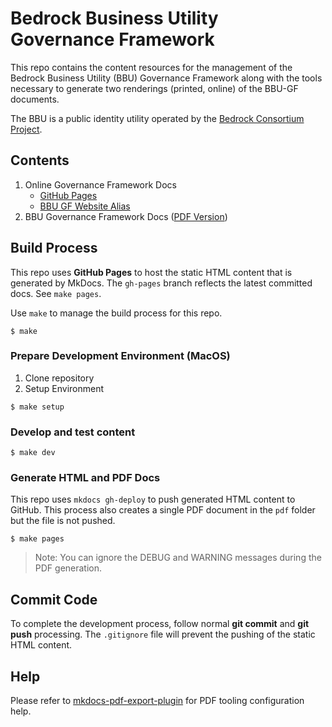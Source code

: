 # Bedrock Business Utility Governance Framework

This repo contains the content resources for the management of the Bedrock Business Utility (BBU) Governance Framework along with the tools necessary to generate two renderings (printed, online) of the BBU-GF documents.

The BBU is a public identity utility operated by the [Bedrock Consortium Project](https://bedrockconsortium.org/).

## Contents

1. Online Governance Framework Docs
    * [GitHub Pages](https://bedrock-consortium.github.io/bbu-gf/)
    * [BBU GF Website Alias](http://bbu.bedrockconsortium.org/)
2. BBU Governance Framework Docs ([PDF Version](https://github.com/bedrock-consortium/bbu-gf/blob/master/pdf/bedrock-business-utility-gf.pdf))

## Build Process
This repo uses **GitHub Pages** to host the static HTML content that is generated by MkDocs. The ```gh-pages``` branch reflects the latest committed docs. See ```make pages```.

Use  ```make``` to manage the build process for this repo.

```
$ make
```

### Prepare Development Environment (MacOS)

1. Clone repository
2. Setup Environment

```
$ make setup
```

### Develop and test content

```
$ make dev
```

### Generate HTML and PDF Docs
This repo uses ```mkdocs gh-deploy``` to push generated HTML content to GitHub. This process also creates a single PDF document in the ```pdf``` folder but the file is not pushed.

```
$ make pages
```
>Note: You can ignore the DEBUG and WARNING messages during the PDF generation.

## Commit Code
To complete the development process, follow normal **git commit** and **git push** processing. The ```.gitignore``` file will prevent the pushing of the static HTML content.


## Help
Please refer to [mkdocs-pdf-export-plugin](https://github.com/zhaoterryy/mkdocs-pdf-export-plugin) for PDF tooling configuration help.
